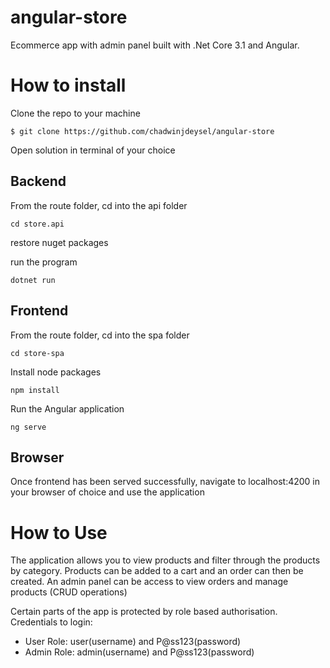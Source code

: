 # angular-store
Ecommerce app with admin panel built with .Net Core 3.1 and Angular.

# How to install

Clone the repo to your machine
```
$ git clone https://github.com/chadwinjdeysel/angular-store
```

Open solution in terminal of your choice 

## Backend

From the route folder, cd into the api folder
```
cd store.api
```

restore nuget packages

run the program
```
dotnet run
```

## Frontend

From the route folder, cd into the spa folder
```
cd store-spa
```

Install node packages
```
npm install
```

Run the Angular application
```
ng serve
```

## Browser

Once frontend has been served successfully, navigate to localhost:4200 in your browser of choice and use the application

# How to Use

The application allows you to view products and filter through the products by category. 
Products can be added to a cart and an order can then be created. 
An admin panel can be access to view orders and manage products (CRUD operations)

Certain parts of the app is protected by role based authorisation. 
Credentials to login:
* User Role: user(username) and P@ss123(password)
* Admin Role: admin(username) and P@ss123(password)
